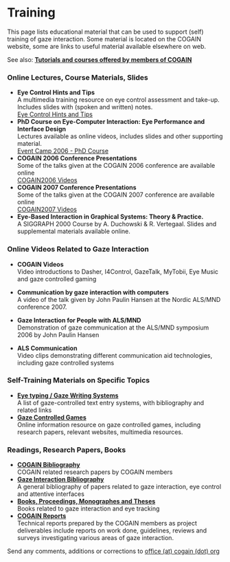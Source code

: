 # Training
  
This page lists educational material that can be used to support (self) training of gaze interaction. Some material is located on the COGAIN website, some are links to useful material available elsewhere on web. 

See also: **[Tutorials and courses offered by members of COGAIN][1]**

###  Online Lectures, Course Materials, Slides 

* **Eye Control Hints and Tips**  
A multimedia training resource on eye control assessment and take-up. Includes slides with (spoken and written) notes.  
[Eye Control Hints and Tips][2]
* **PhD Course on Eye-Computer Interaction: Eye Performance and Interface Design**  
Lectures available as online videos, includes slides and other supporting material.  
[Event Camp 2006 - PhD Course][3]
* **COGAIN 2006 Conference Presentations**  
Some of the talks given at the COGAIN 2006 conference are available online  
[COGAIN2006 Videos][4]
* **COGAIN 2007 Conference Presentations**  
Some of the talks given at the COGAIN 2007 conference are available online  
[COGAIN2007 Videos][5]
* **Eye-Based Interaction in Graphical Systems: Theory & Practice.**  
A SIGGRAPH 2000 Course by A. Duchowski & R. Vertegaal. Slides and supplemental materials available online.  


###  Online Videos Related to Gaze Interaction 

* **COGAIN Videos**  
Video introductions to Dasher, I4Control, GazeTalk, MyTobii, Eye Music and gaze controlled gaming  

* **Communication by gaze interaction with computers**  
A video of the talk given by John Paulin Hansen at the Nordic ALS/MND conference 2007.  

* **Gaze Interaction for People with ALS/MND**  
Demonstration of gaze communication at the ALS/MND symposium 2006 by John Paulin Hansen  

* **ALS Communication**  
Video clips demonstrating different communication aid technologies, including gaze controlled systems  


###  Self-Training Materials on Specific Topics 

-   **[Eye typing / Gaze Writing Systems](http://wiki.cogain.org/index.php/Links_Eye_Typing_Systems "Links Eye Typing Systems")**  
    A list of gaze-controlled text entry systems, with bibliography and related links
-   **[Gaze Controlled Games](http://wiki.cogain.org/index.php/Links_Gaze-Controlled_Games "Links Gaze-Controlled Games")**  
    Online information resource on gaze controlled games, including research papers, relevant websites, multimedia resources.
    
###  Readings, Research Papers, Books 

-   **[COGAIN Bibliography](http://wiki.cogain.org/index.php/Bibliography_COGAIN "Bibliography COGAIN")**  
    COGAIN related research papers by COGAIN members
-   **[Gaze Interaction Bibliography](http://wiki.cogain.org/index.php/Bibliography_Gaze_Interaction "Bibliography Gaze Interaction")**  
    A general bibliography of papers related to gaze interaction, eye control and attentive interfaces
-   **[Books, Proceedings, Monographes and Theses](http://wiki.cogain.org/index.php/Bibliography_Eye_Tracking_Books "Bibliography Eye Tracking Books")**  
    Books related to gaze interaction and eye tracking
-   **[COGAIN Reports](http://wiki.cogain.org/index.php/COGAIN_Reports "COGAIN Reports")**  
    Technical reports prepared by the COGAIN members as project deliverables include reports on work done, guidelines, reviews and surveys investigating various areas of gaze interaction.
    
Send any comments, additions or corrections to [office (at) cogain (dot) org][6]

[1]: /index.php?title=COGAIN_Tutorials_and_Courses&action=edit&redlink=1 "COGAIN Tutorials and Courses (page does not exist)"
[2]: http://wiki.cogain.org/index.php/Eye_Control_Hints_and_Tips "Eye Control Hints and Tips"
[3]: http://wiki.cogain.org/index.php/COGAIN_Camp_2006_PhD_Course "COGAIN Camp 2006 PhD Course"
[4]: http://wiki.cogain.org/index.php/COGAIN2006_Videos "COGAIN2006 Videos"
[5]: http://wiki.cogain.org/index.php/COGAIN2007_Videos "COGAIN2007 Videos"
[6]: mailto:office%40cogain.org

  
<!--stackedit_data:
eyJoaXN0b3J5IjpbMTYxMTQwMzI5NF19
-->